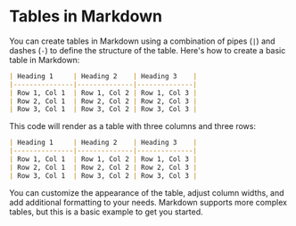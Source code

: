 # Tables in Markdown

You can create tables in Markdown using a combination of pipes (`|`) and dashes (`-`) to define the structure of the table. Here's how to create a basic table in Markdown:

```markdown
| Heading 1     | Heading 2    | Heading 3    |
|---------------|--------------|--------------|
| Row 1, Col 1  | Row 1, Col 2 | Row 1, Col 3 |
| Row 2, Col 1  | Row 2, Col 2 | Row 2, Col 3 |
| Row 3, Col 1  | Row 3, Col 2 | Row 3, Col 3 |
```

This code will render as a table with three columns and three rows:

```markdown
| Heading 1     | Heading 2    | Heading 3    |
|---------------|--------------|--------------|
| Row 1, Col 1  | Row 1, Col 2 | Row 1, Col 3 |
| Row 2, Col 1  | Row 2, Col 2 | Row 2, Col 3 |
| Row 3, Col 1  | Row 3, Col 2 | Row 3, Col 3 |
```

You can customize the appearance of the table, adjust column widths, and add additional formatting to your needs. Markdown supports more complex tables, but this is a basic example to get you started.

